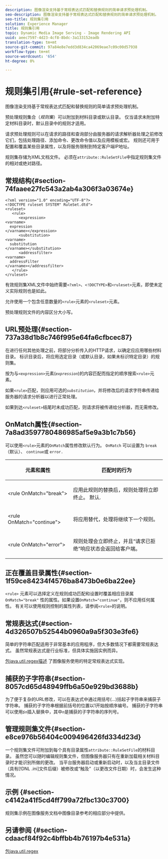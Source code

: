 ```yaml
---
description: 图像渲染支持基于常规表达式匹配和替换规则的简单请求预处理机制。
seo-description: 图像渲染支持基于常规表达式匹配和替换规则的简单请求预处理机制。
seo-title: 规则集引用
solution: Experience Manager
title: 规则集引用
topic: Dynamic Media Image Serving - Image Rendering API
uuid: aeec7597-4d23-4cf8-8bdc-3a133152eadb
translation-type: tm+mt
source-git-commit: 97a84e8e7edd3d834ca42069eae7c09c00d57938
workflow-type: tm+mt
source-wordcount: '654'
ht-degree: 0%

---
```



# 规则集引用{#rule-set-reference}

图像渲染支持基于常规表达式匹配和替换规则的简单请求预处理机制。

<!--<a id="section_F44601A65CE1451EAD0A449C66B773CC"></a>-->

预处理规则集合（*规则集*）可以附加到材料目录或默认目录。 仅当请求未附加特定材料目录时，默认目录中的规则才适用。

请求预处理规则可以在请求的路径和查询部分由服务器的请求解析器处理之前修改它们，包括处理路径、添加命令、更改命令值以及应用模板或宏。 规则还可用于配置和覆盖某些目录属性，以及将服务限制到特定客户端IP地址。

规则集存储为XML文档文件。 必须在`attribute::RuleSetFile`中指定规则集文件的相对或绝对路径。

## 常规结构{#section-74faaee27fc543a2ab4a306f3a03674e}

```
<?xml version="1.0" encoding="UTF-8"?>
<!DOCTYPE ruleset SYSTEM" RuleSet.dtd">
<ruleset>
   <rule>
      <expression>
<varname>
  expression
</varname></expression>
      <substitution>
<varname>
  substitution
</varname></substitution>
      <addressfilter>
<varname>
  addressFilter
</varname></addressfilter>
   </rule>
</ruleset>
```

有效规则集XML文件中始终需要`<?xml>`、`<!DOCTYPE>`和`<ruleset>`元素，即使未定义实际规则也是如此。

允许使用一个包含任意数量的`<rule>`元素的`<ruleset>`元素。

预处理规则文件的内容区分大小写。

## URL预处理{#section-737a38d1b8c746f995e64fa6cfbcec87}

在进行任何其他处理之前，将部分分析传入的HTTP请求，以确定应应用哪些材料目录。 标识目录后，将应用选定目录（或默认目录，如果未标识特定目录）的规则集。

按为与`<expression>`元素(*`expression`*)的内容匹配而指定的顺序搜索`<rule>`元素。

如果`<rule>`匹配，则应用可选的&#x200B;*`substitution`*，并将修改后的请求字符串传递给服务器的请求分析器以进行正常处理。

如果到达`<ruleset>`结尾时未成功匹配，则请求将被传递给分析器，而无需修改。

## OnMatch属性{#section-7a8ad3597780486985af5e9a3b1c7b56}

可以使用`<rule>`元素的`OnMatch`属性修改默认行为。 `OnMatch` 可以设置为 `break` （默认）、 `continue`或  `error.`

<table id="table_4CABF55B33854A128D5F326B31C6C397"> 
 <thead> 
  <tr> 
   <th colname="col1" class="entry"> <p>元素和属性 </p> </th> 
   <th colname="col2" class="entry"> <p>匹配时的行为 </p> </th> 
  </tr> 
 </thead>
 <tbody> 
  <tr> 
   <td colname="col1"> <p><span class="codeph"> &lt;rule OnMatch="break"&gt;</span> </p> </td> 
   <td colname="col2"> <p>应用此规则的替换后，规则处理将立即终止。 默认. </p> </td> 
  </tr> 
  <tr> 
   <td colname="col1"> <p><span class="codeph"> &lt;rule OnMatch="continue"&gt;</span> </p> </td> 
   <td colname="col2"> <p>将应用替代，处理将继续下一个规则。 </p> </td> 
  </tr> 
  <tr> 
   <td colname="col1"> <p><span class="codeph"> &lt;rule OnMatch="error"&gt;</span> </p> </td> 
   <td colname="col2"> <p>规则处理会立即终止，并且“请求已拒绝”响应状态会返回给客户端。 </p> </td> 
  </tr> 
 </tbody> 
</table>

## 正在覆盖目录属性{#section-1f59ce84234f4576ba8473b0e6ba22ee}

`<rule>` 元素可以选择定义在规则成功匹配和设置时覆盖相应目录属 `OnMatch="break"` 性的属性。如果设置`OnMatch="continue"`，则不应用任何属性。 有关可以使用规则控制的属性列表，请参阅`<rule>`的说明。

## 常规表达式{#section-4d326507b52544b0960a9a5f303e3fe6}

简单的字符串匹配适用于非常基本的应用程序，但大多数情况下都需要常规表达式。 虽然常规表达式是行业标准，但具体实施因实例而异。

[包java.util.regex描述](https://www2.cs.duke.edu/csed/java/jdk1.4.2/docs/api/) 了图像服务使用的特定常规表达式实现。

## 捕获的子字符串{#section-8057cd65d48949ffb6a50e929bd3688b}

为了便于复杂的URL修改，可以在表达式中通过用括号(...)括起子字符串来捕获子字符串。 捕获的子字符串根据前括号的位置以1开始按顺序编号。 捕获的子字符串可以使用&#x200B;*`$n`*&#x200B;插入替换中，其中&#x200B;*`n`*&#x200B;是捕获的子字符串的序列号。

## 管理规则集文件{#section-e8ce976b56404c009496426fd334d23d}

一个规则集文件可附加到每个具有目录属性`attribute::RuleSetFile`的材料目录。 虽然您可以随时编辑规则集文件，但图像服务器只有在重新加载相关材料目录时才能识别所做的更改。 当平台服务器启动或重新启动时，以及当主目录文件（具有[!DNL .ini]文件后缀）被修改或“触及”（以更改文件日期）时，会发生这种情况。

## 示例 {#section-c4142a41f5cd4ff799a72fbc130c3700}

规则集示例在图像服务文档中图像目录参考的相应部分中提供。

## 另请参阅 {#section-cdaacf84f92c4bffbb4b76197b4e531a}

[包java.util.regex](https://www2.cs.duke.edu/csed/java/jdk1.4.2/docs/api/)
